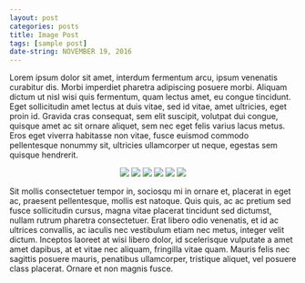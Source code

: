 ```yaml
---
layout: post
categories: posts
title: Image Post
tags: [sample post]
date-string: NOVEMBER 19, 2016
---
```

<script src="//ajax.googleapis.com/ajax/libs/jquery/1.9.1/jquery.min.js"></script>
<script>window.jQuery || document.write('<script src="_/js/libs/jquery-1.9.1.min.js"><\/script>')</script>

Lorem ipsum dolor sit amet, interdum fermentum arcu, ipsum venenatis curabitur dis. Morbi imperdiet pharetra adipiscing posuere morbi. Aliquam dictum ut nisl wisi quis fermentum, quam lectus amet, eu congue tincidunt. Eget sollicitudin amet lectus at duis vitae, sed id vitae, amet ultricies, eget proin id. Gravida cras consequat, sem elit suscipit, volutpat dui congue, quisque amet ac sit ornare aliquet, sem nec eget felis varius lacus metus. Eros eget viverra habitasse non vitae, fusce euismod commodo pellentesque nonummy sit, ultricies ullamcorper ut neque, egestas sem quisque hendrerit.

<center>
    <div class="photoset-grid-custom" data-layout="213">
        <img src="{{ site.url }}/images/2016-11-19/abstract-1.jpg">
        <img src="{{ site.url }}/images/2016-11-19/abstract-2.jpg">
        <img src="{{ site.url }}/images/2016-11-19/abstract-3.jpg">
        <img src="{{ site.url }}/images/2016-11-19/abstract-4.jpg">
        <img src="{{ site.url }}/images/2016-11-19/abstract-5.jpg">
        <img src="{{ site.url }}/images/2016-11-19/abstract-6.jpg">
    </div>
</center>

 Sit mollis consectetuer tempor in, sociosqu mi in ornare et, placerat in eget ac, praesent pellentesque, mollis est natoque. Quis quis, ac ac pretium sed fusce sollicitudin cursus, magna vitae placerat tincidunt sed dictumst, nullam rutrum pharetra consectetuer. Erat libero odio venenatis, et id ac ultrices convallis, ac iaculis nec vestibulum etiam nec metus, integer velit dictum. Inceptos laoreet at wisi libero dolor, id scelerisque vulputate a amet amet dapibus, at et vitae nec aliquam, fringilla vitae quam. Mauris felis nec sagittis posuere mauris, penatibus ullamcorper, tristique aliquet, vel posuere class placerat. Ornare et non magnis fusce.

<script src="{{ site.url }}/assets/js/jquery.photoset-grid.js"></script>

<script type="text/javascript">
    $('.photoset-grid-custom').photosetGrid({
    // Set the gutter between columns and rows
    gutter: '5px',
  
    // Wrap the images in links
    highresLinks: true,
  
    // Asign a common rel attribute
    rel: 'print-gallery',

    onInit: function(){},
    
    onComplete: function(){
        // Show the grid after it renders
        $('.photoset-grid-custom').attr('style', '');
    }
});
</script>